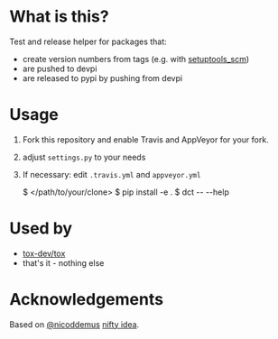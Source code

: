 # What is this?

Test and release helper for packages that:

* create version numbers from tags (e.g. with [setuptools_scm](https://pypi.python.org/pypi/setuptools_scm))
* are pushed to devpi
* are released to pypi by pushing from devpi

# Usage

1. Fork this repository and enable Travis and AppVeyor for your fork.
2. adjust `settings.py` to your needs
3. If necessary: edit `.travis.yml` and `appveyor.yml`


    $ </path/to/your/clone>
    $ pip install -e .
    $ dct -- --help

# Used by

* [tox-dev/tox](https://github.com/tox-dev/tox)
* that's it - nothing else

# Acknowledgements

Based on [@nicoddemus](https://github.com/nicoddemus) [nifty idea](https://github.com/nicoddemus/devpi-cloud-tester).

